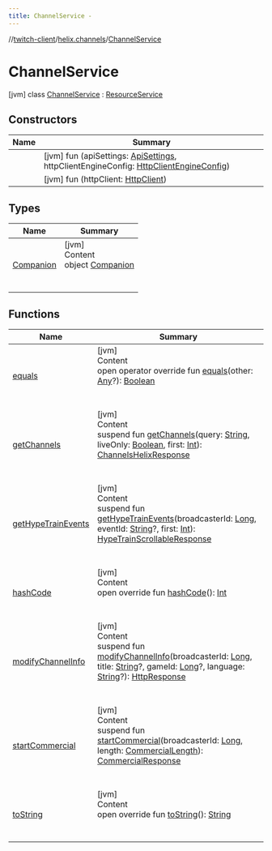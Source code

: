 ```yaml
---
title: ChannelService -
---
```

//[twitch-client](../../index.md)/[helix.channels](../index.md)/[ChannelService](index.md)



# ChannelService  
 [jvm] class [ChannelService](index.md) : [ResourceService](../../helix.http/-resource-service/index.md)   


## Constructors  
  
|  Name|  Summary| 
|---|---|
| [<init>](-init-.md)|  [jvm] fun [<init>](-init-.md)(apiSettings: [ApiSettings](../../helix.http.credentials/-api-settings/index.md), httpClientEngineConfig: [HttpClientEngineConfig]())   <br>
| [<init>](-init-.md)|  [jvm] fun [<init>](-init-.md)(httpClient: [HttpClient]())   <br>


## Types  
  
|  Name|  Summary| 
|---|---|
| [Companion](-companion/index.md)| [jvm]  <br>Content  <br>object [Companion](-companion/index.md)  <br><br><br>


## Functions  
  
|  Name|  Summary| 
|---|---|
| [equals](https://kotlinlang.org/api/latest/jvm/stdlib/kotlin/-any/equals.html)| [jvm]  <br>Content  <br>open operator override fun [equals](https://kotlinlang.org/api/latest/jvm/stdlib/kotlin/-any/equals.html)(other: [Any](https://kotlinlang.org/api/latest/jvm/stdlib/kotlin/-any/index.html)?): [Boolean](https://kotlinlang.org/api/latest/jvm/stdlib/kotlin/-boolean/index.html)  <br><br><br>
| [getChannels](get-channels.md)| [jvm]  <br>Content  <br>suspend fun [getChannels](get-channels.md)(query: [String](https://kotlinlang.org/api/latest/jvm/stdlib/kotlin/-string/index.html), liveOnly: [Boolean](https://kotlinlang.org/api/latest/jvm/stdlib/kotlin/-boolean/index.html), first: [Int](https://kotlinlang.org/api/latest/jvm/stdlib/kotlin/-int/index.html)): [ChannelsHelixResponse](../-channels-helix-response/index.md)  <br><br><br>
| [getHypeTrainEvents](get-hype-train-events.md)| [jvm]  <br>Content  <br>suspend fun [getHypeTrainEvents](get-hype-train-events.md)(broadcasterId: [Long](https://kotlinlang.org/api/latest/jvm/stdlib/kotlin/-long/index.html), eventId: [String](https://kotlinlang.org/api/latest/jvm/stdlib/kotlin/-string/index.html)?, first: [Int](https://kotlinlang.org/api/latest/jvm/stdlib/kotlin/-int/index.html)): [HypeTrainScrollableResponse](../-hype-train-scrollable-response/index.md)  <br><br><br>
| [hashCode](https://kotlinlang.org/api/latest/jvm/stdlib/kotlin/-any/hash-code.html)| [jvm]  <br>Content  <br>open override fun [hashCode](https://kotlinlang.org/api/latest/jvm/stdlib/kotlin/-any/hash-code.html)(): [Int](https://kotlinlang.org/api/latest/jvm/stdlib/kotlin/-int/index.html)  <br><br><br>
| [modifyChannelInfo](modify-channel-info.md)| [jvm]  <br>Content  <br>suspend fun [modifyChannelInfo](modify-channel-info.md)(broadcasterId: [Long](https://kotlinlang.org/api/latest/jvm/stdlib/kotlin/-long/index.html), title: [String](https://kotlinlang.org/api/latest/jvm/stdlib/kotlin/-string/index.html)?, gameId: [Long](https://kotlinlang.org/api/latest/jvm/stdlib/kotlin/-long/index.html)?, language: [String](https://kotlinlang.org/api/latest/jvm/stdlib/kotlin/-string/index.html)?): [HttpResponse]()  <br><br><br>
| [startCommercial](start-commercial.md)| [jvm]  <br>Content  <br>suspend fun [startCommercial](start-commercial.md)(broadcasterId: [Long](https://kotlinlang.org/api/latest/jvm/stdlib/kotlin/-long/index.html), length: [CommercialLength](../../helix.channels.model.commercial/-commercial-length/index.md)): [CommercialResponse](../-commercial-response/index.md)  <br><br><br>
| [toString](https://kotlinlang.org/api/latest/jvm/stdlib/kotlin/-any/to-string.html)| [jvm]  <br>Content  <br>open override fun [toString](https://kotlinlang.org/api/latest/jvm/stdlib/kotlin/-any/to-string.html)(): [String](https://kotlinlang.org/api/latest/jvm/stdlib/kotlin/-string/index.html)  <br><br><br>

